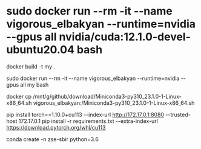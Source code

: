 # sudo docker run --rm -it --name vigorous_elbakyan --runtime=nvidia --gpus all nvidia/cuda:12.1.0-devel-ubuntu20.04 bash
docker build -t my .

sudo docker run --rm -it --name vigorous_elbakyan --runtime=nvidia --gpus all my bash

docker cp /mnt/g/github/download/Miniconda3-py310_23.1.0-1-Linux-x86_64.sh vigorous_elbakyan:/Miniconda3-py310_23.1.0-1-Linux-x86_64.sh

pip install torch==1.10.0+cu113 --index-url  http://172.17.0.1:8080 --trusted-host 172.17.0.1
pip install -r requirements.txt --extra-index-url https://download.pytorch.org/whl/cu113 

conda create -n zse-sbir python=3.6



